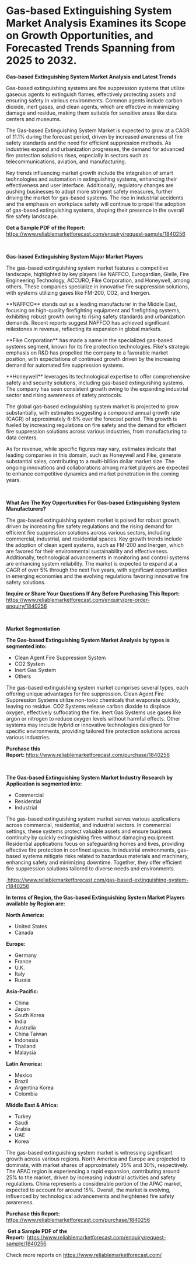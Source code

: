 <p><h1>Gas-based Extinguishing System Market Analysis Examines its Scope on Growth Opportunities, and Forecasted Trends Spanning from 2025 to 2032.</h1></p><p><strong>Gas-based Extinguishing System Market Analysis and Latest Trends</strong></p>
<p><p>Gas-based extinguishing systems are fire suppression systems that utilize gaseous agents to extinguish flames, effectively protecting assets and ensuring safety in various environments. Common agents include carbon dioxide, inert gases, and clean agents, which are effective in minimizing damage and residue, making them suitable for sensitive areas like data centers and museums.</p><p>The Gas-based Extinguishing System Market is expected to grow at a CAGR of 11.1% during the forecast period, driven by increased awareness of fire safety standards and the need for efficient suppression methods. As industries expand and urbanization progresses, the demand for advanced fire protection solutions rises, especially in sectors such as telecommunications, aviation, and manufacturing. </p><p>Key trends influencing market growth include the integration of smart technologies and automation in extinguishing systems, enhancing their effectiveness and user interface. Additionally, regulatory changes are pushing businesses to adopt more stringent safety measures, further driving the market for gas-based systems. The rise in industrial accidents and the emphasis on workplace safety will continue to propel the adoption of gas-based extinguishing systems, shaping their presence in the overall fire safety landscape.</p></p>
<p><strong>Get a Sample PDF of the Report:&nbsp;</strong> <a href="https://www.reliablemarketforecast.com/enquiry/request-sample/1840256?utm_campaign=3178&utm_medium=2&utm_source=Github&utm_content=ia&utm_term=12042025&utm_id=gas-based-extinguishing-system">https://www.reliablemarketforecast.com/enquiry/request-sample/1840256</a></p>
<p>&nbsp;</p>
<p><strong>Gas-based Extinguishing System Major Market Players</strong></p>
<p><p>The gas-based extinguishing system market features a competitive landscape, highlighted by key players like NAFFCO, Eurogardian, Gielle, Fire Engineering Technology, ACCURO, Fike Corporation, and Honeywell, among others. These companies specialize in innovative fire suppression solutions, with systems utilizing gases like FM-200, CO2, and Inergen.</p><p>**NAFFCO** stands out as a leading manufacturer in the Middle East, focusing on high-quality firefighting equipment and firefighting systems, exhibiting robust growth owing to rising safety standards and urbanization demands. Recent reports suggest NAFFCO has achieved significant milestones in revenue, reflecting its expansion in global markets.</p><p>**Fike Corporation** has made a name in the specialized gas-based systems segment, known for its fire protection technologies. Fike's strategic emphasis on R&D has propelled the company to a favorable market position, with expectations of continued growth driven by the increasing demand for automated fire suppression systems.</p><p>**Honeywell** leverages its technological expertise to offer comprehensive safety and security solutions, including gas-based extinguishing systems. The company has seen consistent growth owing to the expanding industrial sector and rising awareness of safety protocols.</p><p>The global gas-based extinguishing system market is projected to grow substantially, with estimates suggesting a compound annual growth rate (CAGR) of approximately 6-8% over the forecast period. This growth is fueled by increasing regulations on fire safety and the demand for efficient fire suppression solutions across various industries, from manufacturing to data centers.</p><p>As for revenue, while specific figures may vary, estimates indicate that leading companies in this domain, such as Honeywell and Fike, generate substantial sales, contributing to a multi-billion dollar market size. The ongoing innovations and collaborations among market players are expected to enhance competitive dynamics and market penetration in the coming years.</p></p>
<p>&nbsp;</p>
<p><strong>What Are The Key Opportunities For Gas-based Extinguishing System Manufacturers?</strong></p>
<p><p>The gas-based extinguishing system market is poised for robust growth, driven by increasing fire safety regulations and the rising demand for efficient fire suppression solutions across various sectors, including commercial, industrial, and residential spaces. Key growth trends include the adoption of clean agent systems, such as FM-200 and Inergen, which are favored for their environmental sustainability and effectiveness. Additionally, technological advancements in monitoring and control systems are enhancing system reliability. The market is expected to expand at a CAGR of over 5% through the next five years, with significant opportunities in emerging economies and the evolving regulations favoring innovative fire safety solutions.</p></p>
<p><strong>Inquire or Share Your Questions If Any Before Purchasing This Report:</strong> <a href="https://www.reliablemarketforecast.com/enquiry/pre-order-enquiry/1840256?utm_campaign=3178&utm_medium=2&utm_source=Github&utm_content=ia&utm_term=12042025&utm_id=gas-based-extinguishing-system">https://www.reliablemarketforecast.com/enquiry/pre-order-enquiry/1840256</a></p>
<p>&nbsp;</p>
<p><strong>Market Segmentation</strong></p>
<p><strong>The Gas-based Extinguishing System Market Analysis by types is segmented into:</strong></p>
<p><ul><li>Clean Agent Fire Suppression System</li><li>CO2 System</li><li>Inert Gas System</li><li>Others</li></ul></p>
<p><p>The gas-based extinguishing system market comprises several types, each offering unique advantages for fire suppression. Clean Agent Fire Suppression Systems utilize non-toxic chemicals that evaporate quickly, leaving no residue. CO2 Systems release carbon dioxide to displace oxygen, effectively suffocating the fire. Inert Gas Systems use gases like argon or nitrogen to reduce oxygen levels without harmful effects. Other systems may include hybrid or innovative technologies designed for specific environments, providing tailored fire protection solutions across various industries.</p></p>
<p><strong>Purchase this Report:&nbsp;</strong><a href="https://www.reliablemarketforecast.com/purchase/1840256?utm_campaign=3178&utm_medium=2&utm_source=Github&utm_content=ia&utm_term=12042025&utm_id=gas-based-extinguishing-system">https://www.reliablemarketforecast.com/purchase/1840256</a></p>
<p>&nbsp;</p>
<p><strong>The Gas-based Extinguishing System Market Industry Research by Application is segmented into:</strong></p>
<p><ul><li>Commercial</li><li>Residential</li><li>Industrial</li></ul></p>
<p><p>The gas-based extinguishing system market serves various applications across commercial, residential, and industrial sectors. In commercial settings, these systems protect valuable assets and ensure business continuity by quickly extinguishing fires without damaging equipment. Residential applications focus on safeguarding homes and lives, providing effective fire protection in confined spaces. In industrial environments, gas-based systems mitigate risks related to hazardous materials and machinery, enhancing safety and minimizing downtime. Together, they offer efficient fire suppression solutions tailored to diverse needs and environments.</p></p>
<p><a href="https://www.reliablemarketforecast.com/gas-based-extinguishing-system-r1840256?utm_campaign=3178&utm_medium=2&utm_source=Github&utm_content=ia&utm_term=12042025&utm_id=gas-based-extinguishing-system">&nbsp;https://www.reliablemarketforecast.com/gas-based-extinguishing-system-r1840256</a></p>
<p><strong>In terms of Region, the Gas-based Extinguishing System Market Players available by Region are:</strong></p>
<p>
    <p> <strong> North America: </strong>
        <ul>
            <li>United States</li>
            <li>Canada</li>
        </ul>
        </p> 
    <p> <strong> Europe: </strong>
        <ul>
            <li>Germany</li>
            <li>France</li>
            <li>U.K.</li>
            <li>Italy</li>
            <li>Russia</li>
        </ul>
        </p> 
    <p> <strong> Asia-Pacific: </strong>
        <ul>
            <li>China</li>
            <li>Japan</li>
            <li>South Korea</li>
            <li>India</li>
            <li>Australia</li>
            <li>China Taiwan</li>
            <li>Indonesia</li>
            <li>Thailand</li>
            <li>Malaysia</li>
        </ul>
        </p> 
    <p> <strong> Latin America: </strong>
        <ul>
            <li>Mexico</li>
            <li>Brazil</li>
            <li>Argentina Korea</li>
            <li>Colombia</li>
        </ul>
        </p> 
    <p> <strong> Middle East & Africa: </strong>
        <ul>
            <li>Turkey</li>
            <li>Saudi</li>
            <li>Arabia</li>
            <li>UAE</li>
            <li>Korea</li>
        </ul>
    </p>
    </p>
<p><p>The gas-based extinguishing system market is witnessing significant growth across various regions. North America and Europe are projected to dominate, with market shares of approximately 35% and 30%, respectively. The APAC region is experiencing a rapid expansion, contributing around 25% to the market, driven by increasing industrial activities and safety regulations. China represents a considerable portion of the APAC market, expected to account for around 15%. Overall, the market is evolving, influenced by technological advancements and heightened fire safety awareness.</p></p>
<p><strong>Purchase this Report: </strong><a href="https://www.reliablemarketforecast.com/purchase/1840256?utm_campaign=3178&utm_medium=2&utm_source=Github&utm_content=ia&utm_term=12042025&utm_id=gas-based-extinguishing-system">https://www.reliablemarketforecast.com/purchase/1840256</a></p>
<p>&nbsp;<strong>Get a Sample PDF of the Report:&nbsp;&nbsp;</strong><a href="https://www.reliablemarketforecast.com/enquiry/request-sample/1840256?utm_campaign=3178&utm_medium=2&utm_source=Github&utm_content=ia&utm_term=12042025&utm_id=gas-based-extinguishing-system">https://www.reliablemarketforecast.com/enquiry/request-sample/1840256</a></p>
<p><strong></strong></p>
<p>Check more reports on <a href="https://www.reliablemarketforecast.com/?utm_campaign=3178&utm_medium=2&utm_source=Github&utm_content=ia&utm_term=12042025&utm_id=gas-based-extinguishing-system">https://www.reliablemarketforecast.com/</a></p>